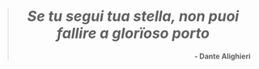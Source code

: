 > <h1 align="center"><em>Se tu segui tua stella, non puoi fallire a glorïoso porto</em></h1>
> <h4 align="right">- Dante Alighieri</h4>
